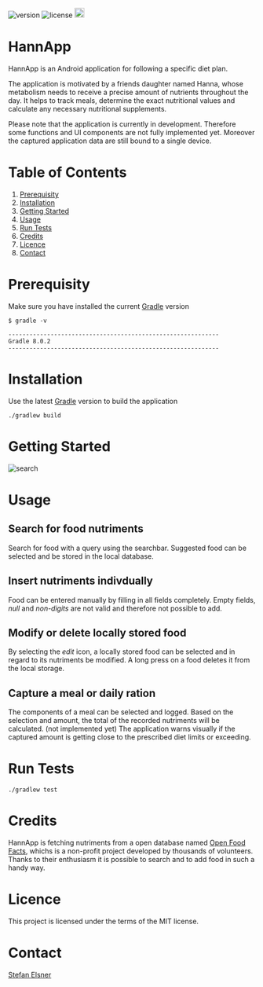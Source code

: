 ![version](https://img.shields.io/badge/version-0.0.1-green)
![license](https://img.shields.io/badge/license-MIT-green)
<img src="https://upload.wikimedia.org/wikipedia/commons/thumb/0/06/Kotlin_Icon.svg/240px-Kotlin_Icon.svg.png" alt= “Kotlin” height="20">

# HannApp

HannApp is an Android application for following a specific diet plan.

The application is motivated by a friends daughter named Hanna, whose metabolism needs to receive a
precise amount of nutrients throughout the day.
It helps to track meals, determine the exact nutritional values and calculate any necessary
nutritional supplements.

Please note that the application is currently in development. Therefore some functions and UI
components are not fully implemented yet. Moreover the captured application data are still bound to
a single device.

# Table of Contents
1. [Prerequisity](#prerequisity)
2. [Installation](#installation)
3. [Getting Started](#getting-started)
4. [Usage](#usage)
5. [Run Tests](#run-tests)
6. [Credits](#credits)
7. [Licence](#licence)
8. [Contact](#contact)

# Prerequisity

Make sure you have installed the current [Gradle](https://gradle.org/install/) version

```
$ gradle -v

------------------------------------------------------------
Gradle 8.0.2
------------------------------------------------------------
```

# Installation

Use the latest [Gradle](https://gradle.org) version to build the application

`./gradlew build`

# Getting Started

![search](docs/gettingStarted.gif)

# Usage

## Search for food nutriments

Search for food with a query using the searchbar. Suggested food can be selected and be stored in the local database.

## Insert nutriments indivdually

Food can be entered manually by filling in all fields completely. Empty fields, *null* and *non-digits* are not valid and therefore not possible to add.

## Modify or delete locally stored food

By selecting the *edit* icon, a locally stored food can be selected and in regard to its nutriments be modified.
A long press on a food deletes it from the local storage.

## Capture a meal or daily ration

The components of a meal can be selected and logged. Based on the selection and amount, the total of the recorded nutriments will be calculated. (not implemented yet)
The application warns visually if the captured amount is getting close to the prescribed diet limits or exceeding.

# Run Tests

`./gradlew test`

# Credits

HannApp is fetching nutriments from a open database named [Open Food Facts](https://world.openfoodfacts.org/), whichs is a non-profit project developed by thousands of volunteers. Thanks to their enthusiasm it is possible to search and to add food in such a handy way.

# Licence

This project is licensed under the terms of the MIT license.

# Contact

[Stefan Elsner](https://github.com/StefanElsnerDev/)